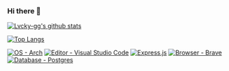 ### Hi there 👋

[![Lvcky-gg's github stats](https://github-readme-stats.vercel.app/api?username=lvcky-gg&count_private=true&show_icons=true&theme=dracula&include_all_commits=true&hide_border=true)](https://github.com/lvcky-gg/)

[![Top Langs](https://github-readme-stats.vercel.app/api/top-langs/?username=lvcky-gg&count_private=true&show_icons=true&theme=dracula&include_all_commits=true&hide_border=true&layout=compact&langs_count=10)](https://github.com/lvcky-gg)


[![OS - Arch](https://img.shields.io/badge/OS-Arch-ff0066?style=for-the-badge&logo=ArchLinux)](https://archlinux.org/)
[![Editor - Visual Studio Code](https://img.shields.io/badge/Editor-VS%20Code-ff0066?style=for-the-badge&logo=visual-studio-code)](https://code.visualstudio.com/)
[![Express.js](https://img.shields.io/badge/express.js-%23404d59.svg?style=for-the-badge&logo=express&logoColor=%2361DAFB)](https://expressjs.com/)
[![Browser - Brave](https://img.shields.io/badge/Brave-ff0066?style=for-the-badge&logo=Brave&logoColor=white)](https://brave.com/download/)
[![Database - Postgres](https://img.shields.io/badge/postgres-ff0066?style=for-the-badge&logo=postgresql&logoColor=white)](https://www.postgresql.org/docs/)



